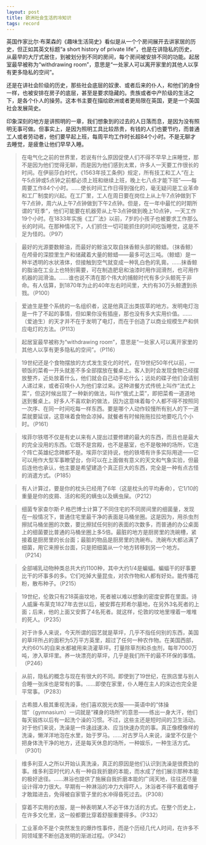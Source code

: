 ```yaml
---
layout: post
title: 欧洲社会生活的冷知识
tags: record
---
```


英国作家比尔·布莱森的《趣味生活简史》看似是从一个个房间展开去讲家居的历史，但正如其英文标题“a short history of private life”，也是在讲隐私的历史，从最早的大厅式居住，到被划分到不同的房间，每个房间被安排不同的功能。起居室最早被称为“withdrawing room”，意思是“一处家人可以离开家里的其他人以享有更多隐私的空间”。

还是在讲社会阶级的历史，那些社会底层的奴隶、或者后来的仆人，和他们的身份一样，也被安排在房子的底层，甚至是要求隐藏的。贵族或者中产阶级的生活之下，是各个仆人的操劳。这本书主要在描绘欧洲或者更局限在英国，更是一个英国社会发展简史。

印象深刻的地方是讲照明的一章，我们想象到的过去的人日落而息，是因为没有照明无事可做。但事实上，是因为照明工具比较昂贵，有钱的人们也要节约，而普通工人或者劳动者，他们要早起上班，每周平均工作时长超84个小时。不是无聊才去睡觉，是疲惫让他们早早入睡。

> 在电气化之前的世界里，若说有什么原因促使人们不得不早早上床睡觉，那不是因为他们觉得无聊，而是因为他们感到太累，许多人一天要工作很长的时间。在伊丽莎白时代，《1563年技工条例》规定，所有技工和工人“在上午5点钟或5点钟之前都必须上班和继续上班，晚上七八点才能下班”——每周要工作84个小时。……使长时间工作日得到强化的，毫无疑问是工业革命和工厂制度的兴起。在工厂里，工人在周日要在岗位上从上午7点钟做到下午7点钟，周六从上午7点钟做到下午2点钟。但是，在一年中最忙的时期所谓的“旺季”，他们可能要在机器旁从上午3点钟做到晚上10点钟，一天工作19个小时。在1833年实施《工厂法》以前，7岁的小孩子也被要求工作那么长的时间。在那种情况下，人们抓住一切可能抓住的时间吃饭睡觉，这是不足为怪的。（P97）

> 最好的光源要数鲸油，而最好的鲸油又取自抹香鲸头部的鲸蜡。（抹香鲸）在颅骨的深腔里生产和储藏着大量的鲸蜡——最多可达三吨。（鲸蜡）是一种半透明的水状液体，但接触到空气就变成一种乳白色的乳膏。……抹香鲸的脂油在工业上也特别需要，可在制造肥皂和油漆时用作润滑剂，也可用作机器的润滑油。……谁也说不清在那个伟大的捕鲸时代有多少头鲸死于非命。有人估算，到1870年为止的40年左右时间里，大约有30万头鲸遭到杀戮。（P100）

> 爱迪生是整个系统的一名组织者，这是他真正出类拔萃的地方。发明电灯泡是一件了不起的事情，但如果你没有插座，那也没有多大实用价值。……（爱迪生）的天才并不在于发明了电灯，而在于创造了以商业规模生产和供应电灯的方法。（P113）

> 起居室最早被称为“withdrawing room”，意思是“一处家人可以离开家里的其他人以享有更多隐私的空间”。（P116）

> 19世纪还是个食物摆放的方式发生变化的时代，在19世纪50年代以前，一顿饭的菜肴一开头就差不多全部摆放在餐桌上。客人到时会发现食物已经摆放整齐，近处放着什么，他们就会自己动手吃什么；远处的碟子他们会请别人递过来，或者召唤仆人为他们拿过来。这种进餐方式传统上叫作“法式上菜”，但这时候出现了一种新的做法，叫作“俄式上菜”，即把菜肴一道道地送到餐桌上。好多人不喜欢新的做法，因为这意味着每个人都不得不按照同一次序、在同一时间吃每一样东西。要是哪个人动作较慢所有别人的下一道菜就要延误，这意味着食物会凉掉。就餐者有时候拖拖拉拉地要吃几个小时。（P161）

> 埃菲尔铁塔不仅是有史以来有人提出过要修建的最大的东西，而且也是最大的完全没用的东西。它既不是宫殿，也不是墓室，也不是敬神的场所，它连个阵亡英雄纪念碑都不是。埃菲尔坚持说，他的铁塔有许多实际用途——它可以用作大型军事瞭望台，你可以在上面做有意义的天文和气象实验，但最后连他也承认，他主要是希望建造个真正巨大的东西，完全是一种有点古怪的消遣方式。（P185）

> 有人计算过，要是你的枕头已经用了6年（这是枕头的平均寿命），它1/10的重量是你的皮屑、活的和死的螨虫以及螨虫屎。（P212）

> 细菌专家查尔斯·P.格巴博士计算了不同住宅的不同房间里的细菌量，发现在一般情况下，普通住宅里最干净的表面是马桶坐圈。这是因为，用杀虫剂擦拭马桶坐圈的次数，要比擦拭任何别的表面的次数多，而普通的办公桌面上的细菌要比普通的马桶坐圈上多5倍。最脏的地方是厨房里的洗碗槽，紧接着是厨房里的长台面；最脏的物品是厨房里的洗碗布。洗碗布大都沾满了细菌，用它来擦长台面，只是把细菌从一个地方转移到另一个地方。（P214）

> 全部哺乳动物种类总共大约1100种，其中大约1/4是蝙蝠。蝙蝠干的好事要比干的坏事多的多。它们吃掉大量昆虫，对农作物和人都有好处。能传播花粉，散布种子。（P215）

> 19世纪，伦敦只有218英亩坟地，死者被以难以想象的密度安葬在里面。诗人威廉·布莱克1827年去世以后，被安葬在邦希尔墓地，在另外3名死者的上面；后来，他的上面又安葬了4名死者。就这样，伦敦的坟地里埋着一堆堆的死人。（P235）

> 对于许多人来说，今天所谓的园艺就是草坪，几乎不指任何别的东西，美国的草坪所占的面积为5万平方英里，超过了任何一种农作物。在美国西部，大约60%的自来水都被用来浇灌草坪。打量除草剂和杀虫剂，每年7000万吨，渗入草坪里。养一块漂亮的草坪，几乎是我们所干的最不环保的事情。（P246）

> 从前，隐私的概念与现在有很大的不同。即使到了19世纪，在旅店里与别人合睡一张床也是常有的事。……即使在家里，仆人睡在主人的床边也完全是平常事。（P283）

> 古希腊人极其重视洗澡，他们喜欢脱光衣服——英语中的“体操馆”（gymnasium）一词就是“裸身的场所”的意思——练出一身大汗，他们每天锻炼以后有一起洗个澡的习惯。不过，这些主还是短时间的卫生活动。对于他们来说，洗澡是一件速战速决、应当快速办完的事。真正像模像样的洗澡，懒洋洋地泡在水里，始于罗马。……对古罗马人来说，澡堂不仅是个把身体洗干净的地方，还是每天休息的场所，一种娱乐，一种生活方式。（P301）

> 维多利亚人之所以开始认真洗澡，真正的原因是他们认识到洗澡是很费劲的事。维多利亚时代的人有一种自我折磨的本能，而水成了他们展示那种本能的极好途径。……淋浴也提供了施展自我折磨本能的广阔天地，往往还尽量设计得冲力很大。早期有一种淋浴的冲力大得吓人，沐浴者不得不戴着帽子才敢踏进去，免得被自家管子里的水冲得昏死过去。（P308）

> 穿着不实用的衣服，是一种表明某人不必干体力活的方式。在整个历史上，在许多文化里，这一般都要比穿着舒服重要得多。（P332）

> 工业革命不是个突然发生的爆炸性事件，而是个历经几代人时间，在许多不同领域里不断创造发明的渐进过程。（P342）

